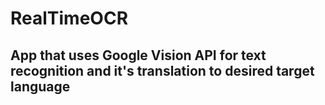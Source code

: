 # RealTimeOCR
## App that uses Google Vision API for text recognition and it's translation to desired target language
